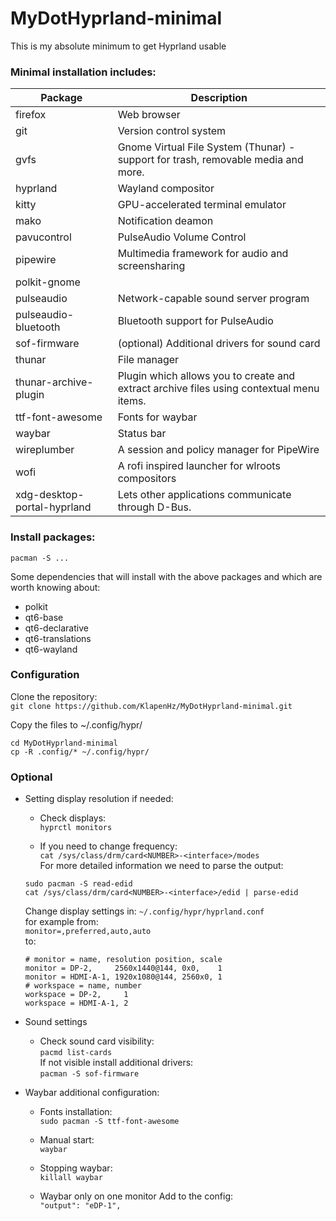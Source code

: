 # MyDotHyprland-minimal
This is my absolute minimum to get Hyprland usable

### Minimal installation includes:

| Package                     | Description                                                                              |
| ----------                  | ----------                                                                               |
| firefox                     | Web browser                                                                              |
| git                         | Version control system                                                                   |
| gvfs                        | Gnome Virtual File System (Thunar) - support for trash, removable media and more.        |
| hyprland                    | Wayland compositor                                                                       |
| kitty                       | GPU-accelerated terminal emulator                                                        |
| mako                        | Notification deamon                                                                      |
| pavucontrol                 | PulseAudio Volume Control                                                                |
| pipewire                    | Multimedia framework for audio and screensharing                                         |
| polkit-gnome
| pulseaudio                  | Network-capable sound server program                                                     |
| pulseaudio-bluetooth        | Bluetooth support for PulseAudio                                                         |
| sof-firmware                | (optional) Additional drivers for sound card                                             |
| thunar                      | File manager                                                                             |
| thunar-archive-plugin       | Plugin which allows you to create and extract archive files using contextual menu items. |
| ttf-font-awesome            | Fonts for waybar                                                                         |
| waybar                      | Status bar                                                                               |
| wireplumber                 | A session and policy manager for PipeWire                                                |
| wofi                        | A rofi inspired launcher for wlroots compositors                                         |
| xdg-desktop-portal-hyprland | Lets other applications communicate through D-Bus.                                       |

### Install packages:  
`pacman -S ...`

Some dependencies that will install with the above packages and which are worth knowing about:
- polkit
- qt6-base
- qt6-declarative
- qt6-translations
- qt6-wayland

### Configuration

Clone the repository:  
`git clone https://github.com/KlapenHz/MyDotHyprland-minimal.git`

Copy the files to ~/.config/hypr/
```
cd MyDotHyprland-minimal
cp -R .config/* ~/.config/hypr/
```
### Optional
- Setting display resolution if needed:

	- Check displays:  
	`hyprctl monitors`

	- If you need to change frequency:  
	`cat /sys/class/drm/card<NUMBER>-<interface>/modes`  
	For more detailed information we need to parse the output:
	```
	sudo pacman -S read-edid
	cat /sys/class/drm/card<NUMBER>-<interface>/edid | parse-edid
	```
	Change display settings in: `~/.config/hypr/hyprland.conf`  
	for example from:  
	`monitor=,preferred,auto,auto`  
	to:
	```
	# monitor = name, resolution position, scale
	monitor = DP-2,     2560x1440@144, 0x0,    1
	monitor = HDMI-A-1, 1920x1080@144, 2560x0, 1
	# workspace = name, number
	workspace = DP-2,     1
	workspace = HDMI-A-1, 2
	```
- Sound settings
	- Check sound card visibility:  
	`pacmd list-cards`  
	If not visible install additional drivers:  
	`pacman -S sof-firmware`

- Waybar additional configuration:
	- Fonts installation:  
	`sudo pacman -S ttf-font-awesome`

	- Manual start:  
	`waybar`

	- Stopping waybar:  
	`killall waybar`

	- Waybar only on one monitor
	Add to the config:  
	`"output": "eDP-1",`
